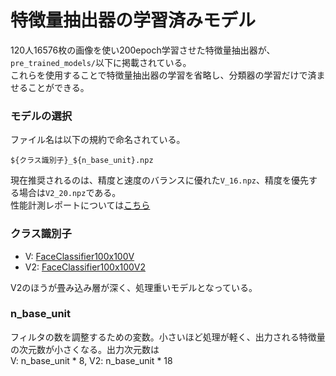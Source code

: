 # 特徴量抽出器の学習済みモデル

120人16576枚の画像を使い200epoch学習させた特徴量抽出器が、`pre_trained_models/`以下に掲載されている。  
これらを使用することで特徴量抽出器の学習を省略し、分類器の学習だけで済ませることができる。

### モデルの選択

ファイル名は以下の規約で命名されている。

```
${クラス識別子}_${n_base_unit}.npz
```

現在推奨されるのは、精度と速度のバランスに優れた`V_16.npz`、精度を優先する場合は`V2_20.npz`である。  
性能計測レポートについては[こちら](./performance.md)

### クラス識別子

* V: [FaceClassifier100x100V](../cnn_feature_extractors.py#L85)
* V2: [FaceClassifier100x100V2](../cnn_feature_extractors.py#L18)

V2のほうが畳み込み層が深く、処理重いモデルとなっている。

### n_base_unit

フィルタの数を調整するための変数。小さいほど処理が軽く、出力される特徴量の次元数が小さくなる。出力次元数は  
V: n_base_unit * 8, V2: n_base_unit * 18
